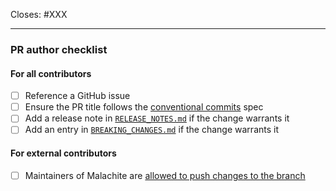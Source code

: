 Closes: #XXX

---

### PR author checklist

#### For all contributors

- [ ] Reference a GitHub issue
- [ ] Ensure the PR title follows the [conventional commits][conv-commits] spec
- [ ] Add a release note in [`RELEASE_NOTES.md`](/RELEASE_NOTES.md) if the change warrants it
- [ ] Add an entry in [`BREAKING_CHANGES.md`](/BREAKING_CHANGES.md) if the change warrants it

#### For external contributors

- [ ] Maintainers of Malachite are [allowed to push changes to the branch][gh-edit-branch]

[conv-commits]: https://www.conventionalcommits.org/en/v1.0.0/#summary
[gh-edit-branch]: https://docs.github.com/en/pull-requests/collaborating-with-pull-requests/working-with-forks/allowing-changes-to-a-pull-request-branch-created-from-a-fork#enabling-repository-maintainer-permissions-on-existing-pull-requests
